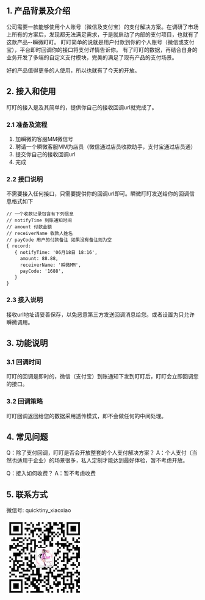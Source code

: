 ## 1. 产品背景及介绍
公司需要一款能够使用个人账号（微信及支付宝）的支付解决方案。在调研了市场上所有的方案后，发现都无法满足需求，于是就启动了内部的支付项目，也就有了这款产品--瞬微盯盯。
盯盯简单的说就是用户付款到你的个人账号（微信或支付宝），平台即时回调你的接口将支付详情告诉你。
有了盯盯的数据，再结合自身的业务开发了多端的自定义支付模块，完美的满足了现有产品的支付场景。

好的产品值得更多的人使用，所以也就有了今天的开放。

## 2. 接入和使用
盯盯的接入是及其简单的，提供你自己的接收回调url就完成了。

### 2.1 准备及流程
1. 加瞬微的客服MM微信号
2. 聘请一个瞬微客服MM为店员（微信通过店员收款助手，支付宝通过店员通）
3. 提交你自己的接收回调url
4. 完成

### 2.2 接口说明
不需要接入任何接口，只需要提供你的回调url即可。瞬微盯盯发送给你的回调信息格式如下
```
// 一个收款记录包含有下列信息
// notifyTime 到账通知时间
// amount 付款金额
// receiverName 收款人姓名
// payCode 用户的付款备注 如果没有备注则为空
{ record:
   { notifyTime: '06月18日 18:16',
     amount: 88.88,
     receiverName: '瞬微MM',
     payCode: '1688',
   } 
}
```

### 2.3 接入说明
接收url地址请妥善保存，以免恶意第三方发送回调消息给您。或者设置为只允许瞬微调用。

## 3. 功能说明
### 3.1 回调时间
盯盯的回调是即时的，微信（支付宝）到账通知下发到盯盯后，盯盯会立即回调您的接口。

### 3.2 回调策略
盯盯回调返回给您的数据采用透传模式，即不会做任何的中间处理。

## 4. 常见问题
Q：除了支付回调，盯盯是否会开放整套的个人支付解决方案？
A：个人支付（当然也适用于企业）的场景很多，私人定制才能达到最好体验，暂不考虑开放。

Q：接入如何收费？
A：暂不考虑收费

## 5. 联系方式
微信号: quicktiny_xiaoxiao

 ![image](https://github.com/quicktiny/dingding/raw/master/res/xiaoxiao.jpeg)
